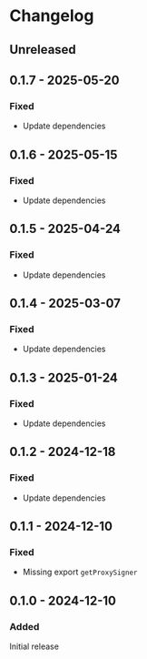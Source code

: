 # Changelog

## Unreleased

## 0.1.7 - 2025-05-20

### Fixed

- Update dependencies

## 0.1.6 - 2025-05-15

### Fixed

- Update dependencies

## 0.1.5 - 2025-04-24

### Fixed

- Update dependencies

## 0.1.4 - 2025-03-07

### Fixed

- Update dependencies

## 0.1.3 - 2025-01-24

### Fixed

- Update dependencies

## 0.1.2 - 2024-12-18

### Fixed

- Update dependencies

## 0.1.1 - 2024-12-10

### Fixed

- Missing export `getProxySigner`

## 0.1.0 - 2024-12-10

### Added

Initial release
